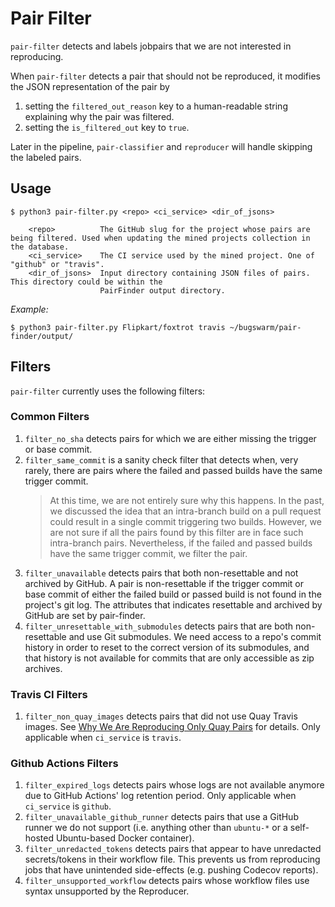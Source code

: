 # Pair Filter
`pair-filter` detects and labels jobpairs that we are not interested in reproducing.

When `pair-filter` detects a pair that should not be reproduced, it modifies the JSON representation of the pair by
1. setting the `filtered_out_reason` key to a human-readable string explaining why the pair was filtered.
1. setting the `is_filtered_out` key to `true`.

Later in the pipeline, `pair-classifier` and `reproducer` will handle skipping the labeled pairs. 

## Usage
```
$ python3 pair-filter.py <repo> <ci_service> <dir_of_jsons>

    <repo>          The GitHub slug for the project whose pairs are being filtered. Used when updating the mined projects collection in the database.
    <ci_service>    The CI service used by the mined project. One of "github" or "travis".
    <dir_of_jsons>  Input directory containing JSON files of pairs. This directory could be within the
                    PairFinder output directory.
```
_Example:_
```
$ python3 pair-filter.py Flipkart/foxtrot travis ~/bugswarm/pair-finder/output/
```

## Filters

`pair-filter` currently uses the following filters:

### Common Filters

1. `filter_no_sha` detects pairs for which we are either missing the trigger or base commit.
1. `filter_same_commit`
   is a sanity check filter that detects when, very rarely, there are pairs where the failed and passed builds have the same trigger commit.
   > At this time, we are not entirely sure why this happens. In the past, we discussed the idea that an intra-branch build on a pull request could result in a single commit triggering two builds. However, we are not sure if all the pairs found by this filter are in face such intra-branch pairs. Nevertheless, if the failed and passed builds have the same trigger commit, we filter the pair.
1. `filter_unavailable` detects pairs that both non-resettable and not archived by GitHub. A pair is non-resettable if
   the trigger commit or base commit of either the failed build or passed build is not found in the project's git log.
   The attributes that indicates resettable and archived by GitHub are set by pair-finder.
1. `filter_unresettable_with_submodules` detects pairs that are both non-resettable and use Git submodules. We need access to a repo's commit history in order to reset to the correct version of its submodules, and that history is not available for commits that are only accessible as zip archives.

### Travis CI Filters

1. `filter_non_quay_images` detects pairs that did not use Quay Travis images. See [Why We Are Reproducing Only Quay Pairs](/docs/Why-We-Are-Reproducing-Only-QUAY-Pairs.md) for details. Only applicable when `ci_service` is `travis`.

### Github Actions Filters

1. `filter_expired_logs` detects pairs whose logs are not available anymore due to GitHub Actions' log retention period. Only applicable when `ci_service` is `github`.
1. `filter_unavailable_github_runner` detects pairs that use a GitHub runner we do not support (i.e. anything other than `ubuntu-*` or a self-hosted Ubuntu-based Docker container).
1. `filter_unredacted_tokens` detects pairs that appear to have unredacted secrets/tokens in their workflow file. This prevents us from reproducing jobs that have unintended side-effects (e.g. pushing Codecov reports).
1. `filter_unsupported_workflow` detects pairs whose workflow files use syntax unsupported by the Reproducer.
